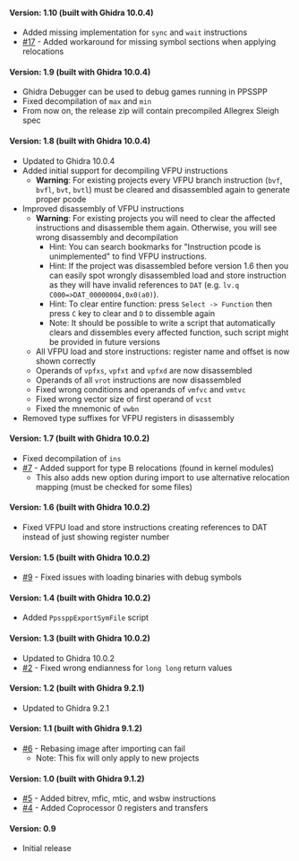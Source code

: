 #### Version: 1.10 (built with Ghidra 10.0.4)
- Added missing implementation for `sync` and `wait` instructions
- [#17](https://github.com/kotcrab/ghidra-allegrex/issues/17) - Added workaround for missing symbol sections when applying relocations

#### Version: 1.9 (built with Ghidra 10.0.4)
- Ghidra Debugger can be used to debug games running in PPSSPP
- Fixed decompilation of `max` and `min`
- From now on, the release zip will contain precompiled Allegrex Sleigh spec

#### Version: 1.8 (built with Ghidra 10.0.4)
- Updated to Ghidra 10.0.4
- Added initial support for decompiling VFPU instructions
  - **Warning**: For existing projects every VFPU branch instruction (`bvf`, `bvfl`, `bvt`, `bvtl`) must be cleared and disassembled again 
    to generate proper pcode
- Improved disassembly of VFPU instructions
  - **Warning**: For existing projects you will need to clear the affected instructions and disassemble them again. Otherwise,
    you will see wrong disassembly and decompilation
    - Hint: You can search bookmarks for "Instruction pcode is unimplemented" to find VFPU instructions.
    - Hint: If the project was disassembled before version 1.6 then you can easily spot wrongly disassembled load and store instruction as
      they will have invalid references to `DAT` (e.g. `lv.q C000=>DAT_00000004,0x0(a0)`).
    - Hint: To clear entire function: press `Select -> Function` then press `C` key to clear and `D` to dissemble again
    - Note: It should be possible to write a script that automatically clears and dissembles every affected function, such script might be
    provided in future versions
  - All VFPU load and store instructions: register name and offset is now shown correctly
  - Operands of `vpfxs`, `vpfxt` and `vpfxd` are now disassembled
  - Operands of all `vrot` instructions are now disassembled
  - Fixed wrong conditions and operands of `vmfvc` and `vmtvc`
  - Fixed wrong vector size of first operand of `vcst`
  - Fixed the mnemonic of `vwbn`
- Removed type suffixes for VFPU registers in disassembly

#### Version: 1.7 (built with Ghidra 10.0.2)
- Fixed decompilation of `ins`
- [#7](https://github.com/kotcrab/ghidra-allegrex/issues/7) - Added support for type B relocations (found in kernel modules)
  - This also adds new option during import to use alternative relocation mapping (must be checked for some files)

#### Version: 1.6 (built with Ghidra 10.0.2)
- Fixed VFPU load and store instructions creating references to DAT instead of just showing register number

#### Version: 1.5 (built with Ghidra 10.0.2)
- [#9](https://github.com/kotcrab/ghidra-allegrex/issues/9) - Fixed issues with loading binaries with debug symbols

#### Version: 1.4 (built with Ghidra 10.0.2)
- Added `PpssppExportSymFile` script

#### Version: 1.3 (built with Ghidra 10.0.2)
- Updated to Ghidra 10.0.2
- [#2](https://github.com/kotcrab/ghidra-allegrex/issues/2) - Fixed wrong endianness for `long long` return values

#### Version: 1.2 (built with Ghidra 9.2.1)
- Updated to Ghidra 9.2.1

#### Version: 1.1 (built with Ghidra 9.1.2)
- [#6](https://github.com/kotcrab/ghidra-allegrex/issues/6) - Rebasing image after importing can fail
  - Note: This fix will only apply to new projects

#### Version: 1.0 (built with Ghidra 9.1.2)
- [#5](https://github.com/kotcrab/ghidra-allegrex/pull/5) - Added bitrev, mfic, mtic, and wsbw instructions
- [#4](https://github.com/kotcrab/ghidra-allegrex/pull/4) - Added Coprocessor 0 registers and transfers

#### Version: 0.9
- Initial release
